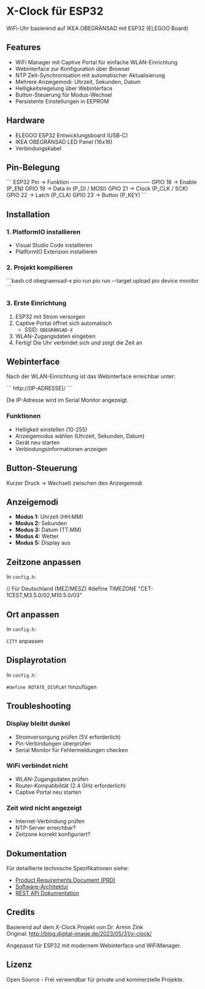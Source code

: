 # X-Clock für ESP32

WiFi-Uhr basierend auf IKEA OBEGRÄNSAD mit ESP32 (ELEGOO Board)

## Features

- WiFi Manager mit Captive Portal für einfache WLAN-Einrichtung
- Webinterface zur Konfiguration über Browser
- NTP Zeit-Synchronisation mit automatischer Aktualisierung
- Mehrere Anzeigemodi: Uhrzeit, Sekunden, Datum
- Helligkeitsregelung über Webinterface
- Button-Steuerung für Modus-Wechsel
- Persistente Einstellungen in EEPROM

## Hardware

- ELEGOO ESP32 Entwicklungsboard (USB-C)
- IKEA OBEGRÄNSAD LED Panel (16x16)
- Verbindungskabel

## Pin-Belegung

\`\`\`
ESP32 Pin  →  Funktion
─────────────────────
GPIO 18    →  Enable (P_EN)
GPIO 19    →  Data In (P_DI / MOSI)
GPIO 21    →  Clock (P_CLK / SCK)
GPIO 22    →  Latch (P_CLA)
GPIO 23    →  Button (P_KEY)
\`\`\`

## Installation

### 1. PlatformIO installieren

- Visual Studio Code installieren
- PlatformIO Extension installieren

### 2. Projekt kompilieren

\`\`\`bash
cd obegraensad-x
pio run
pio run --target upload
pio device monitor
\`\`\`

### 3. Erste Einrichtung

1. ESP32 mit Strom versorgen
2. Captive Portal öffnet sich automatisch
   - SSID: `OBEGRÄNSAD-X`
3. WLAN-Zugangsdaten eingeben
4. Fertig! Die Uhr verbindet sich und zeigt die Zeit an

## Webinterface

Nach der WLAN-Einrichtung ist das Webinterface erreichbar unter:

\`\`\`
http://[IP-ADRESSE]/
\`\`\`

Die IP-Adresse wird im Serial Monitor angezeigt.

### Funktionen

- Helligkeit einstellen (10-255)
- Anzeigemodus wählen (Uhrzeit, Sekunden, Datum)
- Gerät neu starten
- Verbindungsinformationen anzeigen

## Button-Steuerung

Kurzer Druck → Wechselt zwischen den Anzeigemodi

## Anzeigemodi

- **Modus 1:** Uhrzeit (HH:MM)
- **Modus 2:** Sekunden
- **Modus 3:** Datum (TT.MM)
- **Modus 4:** Wetter
- **Modus 5:** Display aus


## Zeitzone anpassen

In `config.h`:

// Für Deutschland (MEZ/MESZ)
#define TIMEZONE "CET-1CEST,M3.5.0/02,M10.5.0/03"

## Ort anpassen

In `config.h`:

`CITY` anpassen

## Displayrotation

In `config.h`:

`#define ROTATE_DISPLAY` hinzufügen

## Troubleshooting

### Display bleibt dunkel
- Stromversorgung prüfen (5V erforderlich)
- Pin-Verbindungen überprüfen
- Serial Monitor für Fehlermeldungen checken

### WiFi verbindet nicht
- WLAN-Zugangsdaten prüfen
- Router-Kompatibilität (2.4 GHz erforderlich)
- Captive Portal neu starten

### Zeit wird nicht angezeigt
- Internet-Verbindung prüfen
- NTP-Server erreichbar?
- Zeitzone korrekt konfiguriert?

## Dokumentation

Für detaillierte technische Spezifikationen siehe:

- [Product Requirements Document (PRD)](docs/PRD.md)
- [Software-Architektur](docs/ARCHITECTURE.md)
- [REST API Dokumentation](docs/API.md)

## Credits

Basierend auf dem X-Clock Projekt von Dr. Armin Zink  
Original: http://blog.digital-image.de/2023/05/31/x-clock/

Angepasst für ESP32 mit modernem Webinterface und WiFiManager.

## Lizenz

Open Source - Frei verwendbar für private und kommerzielle Projekte.
